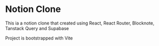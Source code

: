 # Notion Clone

This ia a notion clone that created using React, React Router, Blocknote, Tanstack Query and Supabase

Project is bootstrapped with Vite
